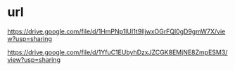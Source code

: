 # url

https://drive.google.com/file/d/1HmPNp1lUI1t9lljwxOGrFQl0gD9gmW7X/view?usp=sharing


https://drive.google.com/file/d/1YfuC1EUbyhDzxJZCGK8EMjNE8ZmpESM3/view?usp=sharing
